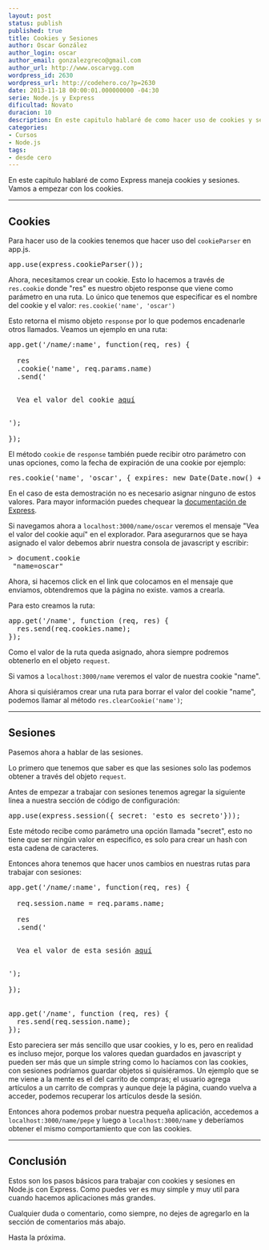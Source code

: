 ```yaml
---
layout: post
status: publish
published: true
title: Cookies y Sesiones
author: Oscar González
author_login: oscar
author_email: gonzalezgreco@gmail.com
author_url: http://www.oscarvgg.com
wordpress_id: 2630
wordpress_url: http://codehero.co/?p=2630
date: 2013-11-18 00:00:01.000000000 -04:30
serie: Node.js y Express
dificultad: Novato
duracion: 10
description: En este capitulo hablaré de como hacer uso de cookies y sesiones con Node.js y Express
categories:
- Cursos
- Node.js
tags:
- desde cero
---
```

<p>En este capitulo hablaré de como Express maneja cookies y sesiones. Vamos a empezar con los cookies.</p>

<hr />

<h2>Cookies</h2>

<p>Para hacer uso de la cookies tenemos que hacer uso del <code>cookieParser</code> en app.js.</p>

<pre>app.use(express.cookieParser());
</pre>

<p>Ahora, necesitamos crear un cookie. Esto lo hacemos a través de <code>res.cookie</code> donde "res" es nuestro objeto response que viene como parámetro en una ruta. Lo único que tenemos que especificar es el nombre del cookie y el valor: <code>res.cookie('name', 'oscar')</code></p>

<p>Esto retorna el mismo objeto <code>response</code> por lo que podemos encadenarle otros llamados. Veamos un ejemplo en una ruta:</p>

<pre>app.get('/name/:name', function(req, res) {

  res
  .cookie('name', req.params.name)
  .send('<p>
  Vea el valor del cookie <a href="/name">aquí</a>

</p>');

});
</pre>

<p>El método <code>cookie</code> de <code>response</code> también puede recibir otro parámetro con unas opciones, como la fecha de expiración de una cookie por ejemplo:</p>

<pre>res.cookie('name', 'oscar', { expires: new Date(Date.now() + 900000) } );
</pre>

<p>En el caso de esta demostración no es necesario asignar ninguno de estos valores. Para mayor información puedes chequear la <a href="http://expressjs.com/api.html">documentación de Express</a>.</p>

<p>Si navegamos ahora a <code>localhost:3000/name/oscar</code> veremos el mensaje "Vea el valor del cookie aquí" en el explorador. Para asegurarnos que se haya asignado el valor debemos abrir nuestra consola de javascript y escribir:</p>

<pre>> document.cookie
 "name=oscar"
</pre>

<p>Ahora, si hacemos click en el link que colocamos en el mensaje que enviamos, obtendremos que la página no existe. vamos a crearla.</p>

<p>Para esto creamos la ruta:</p>

<pre>app.get('/name', function (req, res) {
  res.send(req.cookies.name);
});
</pre>

<p>Como el valor de la ruta queda asignado, ahora siempre podremos obtenerlo en el objeto <code>request</code>.</p>

<p>Si vamos a <code>localhost:3000/name</code> veremos el valor de nuestra cookie "name".</p>

<p>Ahora si quisiéramos crear una ruta para borrar el valor del cookie "name", podemos llamar al método <code>res.clearCookie('name')</code>;</p>

<hr />

<h2>Sesiones</h2>

<p>Pasemos ahora a hablar de las sesiones.</p>

<p>Lo primero que tenemos que saber es que las sesiones solo las podemos obtener a través del objeto <code>request</code>.</p>

<p>Antes de empezar a trabajar con sesiones tenemos agregar la siguiente linea a nuestra sección de código de configuración:</p>

<pre>app.use(express.session({ secret: 'esto es secreto'}));
</pre>

<p>Este método recibe como parámetro una opción llamada "secret", esto no tiene que ser ningún valor en especifico, es solo para crear un hash con esta cadena de caracteres.</p>

<p>Entonces ahora tenemos que hacer unos cambios en nuestras rutas para trabajar con sesiones:</p>

<pre>app.get('/name/:name', function(req, res) {

  req.session.name = req.params.name;

  res
  .send('<p>
  Vea el valor de esta sesión <a href="/name">aquí</a>

</p>');

});


app.get('/name', function (req, res) {
  res.send(req.session.name);
});
</pre>

<p>Esto pareciera ser más sencillo que usar cookies, y lo es, pero en realidad es incluso mejor, porque los valores quedan guardados en javascript y pueden ser más que un simple string como lo hacíamos con las cookies, con sesiones podríamos guardar objetos si quisiéramos. Un ejemplo que se me viene a la mente es el del carrito de compras; el usuario agrega artículos a un carrito de compras y aunque deje la página, cuando vuelva a acceder, podemos recuperar los artículos desde la sesión.</p>

<p>Entonces ahora podemos probar nuestra pequeña aplicación, accedemos a <code>localhost:3000/name/pepe</code> y luego a <code>localhost:3000/name</code> y deberíamos obtener el mismo comportamiento que con las cookies.</p>

<hr />

<h2>Conclusión</h2>

<p>Estos son los pasos básicos para trabajar con cookies y sesiones en Node.js con Express. Como puedes ver es muy simple y muy util para cuando hacemos aplicaciones más grandes.</p>

<p>Cualquier duda o comentario, como siempre, no dejes de agregarlo en la sección de comentarios más abajo.</p>

<p>Hasta la próxima.</p>
